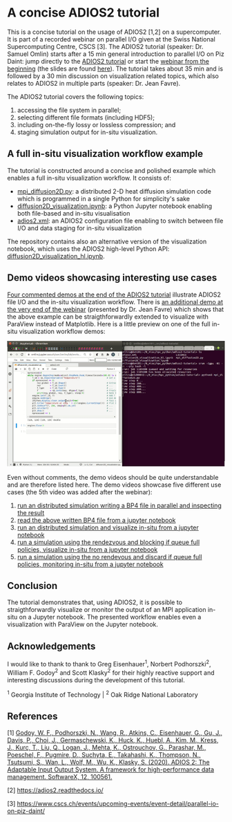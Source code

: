 # A concise ADIOS2 tutorial

This is a concise tutorial on the usage of ADIOS2 [1,2] on a supercomputer. It is part of a recorded webinar on parallel I/O given at the Swiss National Supercomputing Centre, CSCS [3]. The ADIOS2 tutorial (speaker: Dr. Samuel Omlin) starts after a 15 min general introduction to parallel I/O on Piz Daint: jump directly to the [ADIOS2 tutorial](https://youtu.be/gl_vIfjvTkc?t=1087) or start the [webinar from the beginning](https://www.youtube.com/watch?v=gl_vIfjvTkc) (the slides are found [here](parallel_io_webinar_with_ADIOS2_tutorial.pdf)). The tutorial takes about 35 min and is followed by a 30 min discussion on visualization related topics, which also relates to ADIOS2 in multiple parts (speaker: Dr. Jean Favre).

The ADIOS2 tutorial covers the following topics:
1. accessing the file system in parallel;
2. selecting different file formats (including HDF5);
3. including on-the-fly lossy or lossless compression; and
4. staging simulation output for in-situ visualization.

## A full in-situ visualization workflow example

The tutorial is constructed around a concise and polished example which enables a full in-situ visualization workflow. It consists of:
- [mpi_diffusion2D.py](example/mpi_diffusion2D.py): a distributed 2-D heat diffusion simulation code which is programmed in a single Python for simplicity's sake
- [diffusion2D_visualization.ipynb](example/diffusion2D_visualization.ipynb): a Python Jupyter notebook enabling both file-based and in-situ visualisation
- [adios2.xml](example/adios2.xml): an ADIOS2 configuration file enabling to switch between file I/O and data staging for in-situ visualization

The repository contains also an alternative version of the visualization notebook, which uses the ADIOS2 high-level Python API: [diffusion2D_visualization_hl.ipynb](example/diffusion2D_visualization_hl.ipynb).

## Demo videos showcasing interesting use cases

[Four commented demos at the end of the ADIOS2 tutorial](https://youtu.be/gl_vIfjvTkc?t=2487) illustrate ADIOS2 file I/O and the in-situ visualization workflow. There is [an additional demo at the very end of the webinar](https://youtu.be/gl_vIfjvTkc?t=4971) (presented by Dr. Jean Favre) which shows that the above example can be straigthforwardly extended to visualize with ParaView instead of Matplotlib. Here is a little preview on one of the full in-situ visualization workflow demos:

![in-situ visualization preview](insitu_preview.gif)

Even without comments, the demo videos should be quite understandable and are therefore listed here. The demo videos showcase five different use cases (the 5th video was added after the webinar):
1. [run an distributed simulation writing a BP4 file in parallel and inspecting the result](demos/1_adios2_bp4_write_parallel.mp4)
2. [read the above written BP4 file from a jupyter notebook](demos/2_adios2_bp4_read_and_visu.mp4)
3. [run an distributed simulation and visualize in-situ from a jupyter notebook](demos/3_adios2_sst_read_write_and_visu.mp4)
4. [run a simulation using the rendezvous and blocking if queue full policies, visualize in-situ from a jupyter notebook](demos/4_adios2_sst_read_write_and_visu_singleproc_block_queue5.mp4)
5. [run a simulation using the no rendevous and discard if queue full policies, monitoring in-situ from a jupyter notebook](demos/5_adios2_sst_read_write_and_monitoring_singleproc_discard_rendevous0.mp4)

## Conclusion

The tutorial demonstrates that, using ADIOS2, it is possible to straigthforwardly visualize or monitor the output of an MPI application in-situ on a Jupyter notebook. The presented workflow enables even a visualization with ParaView on the Jupyter notebook.

## Acknowledgements

I would like to thank to thank to Greg Eisenhauer<sup>1</sup>, Norbert Podhorszki<sup>2</sup>, William F. Godoy<sup>2</sup> and Scott Klasky<sup>2</sup> for their highly reactive support and interesting discussions during the development of this tutorial.

<sup>1</sup> Georgia Institute of Technology | <sup>2</sup> Oak Ridge National Laboratory

## References

\[1\] [Godoy, W. F., Podhorszki, N., Wang, R., Atkins, C., Eisenhauer, G., Gu, J., Davis, P., Choi, J., Germaschewski, K., Huck, K., Huebl, A., Kim, M., Kress, J., Kurc, T., Liu, Q., Logan, J., Mehta, K., Ostrouchov, G., Parashar, M., Poeschel, F., Pugmire, D., Suchyta, E., Takahashi, K., Thompson, N., Tsutsumi, S., Wan, L., Wolf, M., Wu, K., Klasky, S. (2020). ADIOS 2: The Adaptable Input Output System. A framework for high-performance data management. SoftwareX, 12, 100561.](https://doi.org/10.1016/j.softx.2020.100561)

[2] https://adios2.readthedocs.io/

[3] https://www.cscs.ch/events/upcoming-events/event-detail/parallel-io-on-piz-daint/
